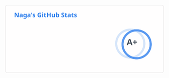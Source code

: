 [![My github stats](https://github.com/NagaYZ/NagaYZ/raw/grs/stats.svg)](https://github.com/anuraghazra/github-readme-stats)
